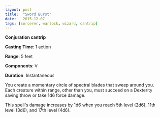 ```yaml
---
layout: post
title:  "Sword Burst"
date:   2015-12-07
tags: [sorcerer, warlock, wizard, cantrip]
---
```


**Conjuration cantrip**

**Casting Time**: 1 action

**Range**: 5 feet

**Components**: V

**Duration**: Instantaneous

You create a momentary circle of spectral blades that sweep around you. Each creature within range, other than you, must succeed on a Dexterity saving throw or take 1d6 force damage.

This spell's damage increases by 1d6 when you reach 5th level (2d6), 11th level (3d6), and 17th level (4d6).
